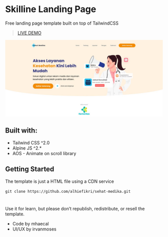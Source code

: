 # Skilline Landing Page

Free landing page template built on top of TailwindCSS

> [LIVE DEMO](https://sehat-medika.netlify.app/)

![alt Free Tailwind Landing Page Template](img/preview.jpg)

## Built with:

- Tailwind CSS ^2.0
- Alpine JS ^2.\*
- AOS - Animate on scroll library

## Getting Started

The template is just a HTML file using a CDN service

`git clone https://github.com/alhiefikri/sehat-medika.git`

#

Use it for learn, but please don’t republish, redistribute, or resell the template.

- Code by mhaecal
- UI/UX by irvanmoses
